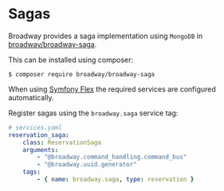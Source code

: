 # Sagas

Broadway provides a saga implementation using `MongoDB`
in [broadway/broadway-saga](https://github.com/broadway/broadway-saga).

This can be installed using composer:

```
$ composer require broadway/broadway-saga
```

When using [Symfony Flex](https://github.com/symfony/flex) the required
services are configured automatically.

Register sagas using the `broadway.saga` service tag:

```yaml
# services.yaml
reservation_saga:
    class: ReservationSaga
    arguments:
        - "@broadway.command_handling.command_bus"
        - "@broadway.uuid.generator"
    tags:
        - { name: broadway.saga, type: reservation }
